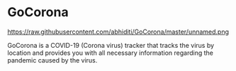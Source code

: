 # GoCorona
https://raw.githubusercontent.com/abhiditi/GoCorona/master/unnamed.png

GoCorona is a COVID-19 (Corona virus) tracker that tracks the virus by location and provides you with all necessary information regarding the pandemic caused by the virus.


